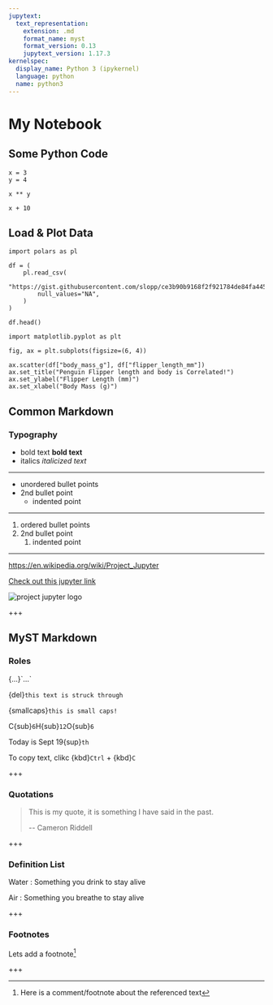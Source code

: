 ```yaml
---
jupytext:
  text_representation:
    extension: .md
    format_name: myst
    format_version: 0.13
    jupytext_version: 1.17.3
kernelspec:
  display_name: Python 3 (ipykernel)
  language: python
  name: python3
---
```


# My Notebook

## Some Python Code

```{code-cell} ipython3
x = 3
y = 4

x ** y
```

```{code-cell} ipython3
x + 10
```

## Load & Plot Data

```{code-cell} ipython3
import polars as pl

df = (
    pl.read_csv(
        "https://gist.githubusercontent.com/slopp/ce3b90b9168f2f921784de84fa445651/raw/4ecf3041f0ed4913e7c230758733948bc561f434/penguins.csv",
        null_values="NA",
    )
)

df.head()
```

```{code-cell} ipython3
import matplotlib.pyplot as plt

fig, ax = plt.subplots(figsize=(6, 4))

ax.scatter(df["body_mass_g"], df["flipper_length_mm"])
ax.set_title("Penguin Flipper length and body is Correlated!")
ax.set_ylabel("Flipper Length (mm)")
ax.set_xlabel("Body Mass (g)")
```

## Common Markdown

### Typography

- bold text **bold text**
- italics *italicized text*

---

- unordered bullet points
- 2nd bullet point
    - indented point

---
 
1. ordered bullet points
2. 2nd bullet point
    1. indented point

---

https://en.wikipedia.org/wiki/Project_Jupyter

[Check out this jupyter link](https://en.wikipedia.org/wiki/Project_Jupyter)

![project jupyter logo](https://upload.wikimedia.org/wikipedia/commons/thumb/3/38/Jupyter_logo.svg/207px-Jupyter_logo.svg.png)

+++

## MyST Markdown 


### Roles

\{…\}\`…\`

{del}`this text is struck through`

{smallcaps}`this is small caps!`

C{sub}`6`H{sub}`12`O{sub}`6`

Today is Sept 19{sup}`th`


To copy text, clikc {kbd}`Ctrl` + {kbd}`C`

+++

### Quotations

> This is my quote, it is something I have said in the past.
>
> -- Cameron Riddell

+++

### Definition List

Water
: Something you drink to stay alive

Air
: Something you breathe to stay alive

+++

### Footnotes

Lets add a footnote[^footnote-1]

[^footnote-1]: Here is a comment/footnote about the referenced text

+++

[](doi:10.1038/s41586-020-2649-2)
